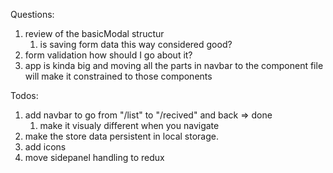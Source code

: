Questions:
1. review of the basicModal structur
   1. is saving form data this way considered good?
2. form validation how should I go about it?
3. app is kinda big and moving all the parts in navbar to the component file
   will make it constrained to those components


Todos:

1. add navbar to go from "/list" to "/recived" and back => done
   1. make it visualy different when you navigate
2. make the store data persistent in local storage.
5. add icons 
6. move sidepanel handling to redux
